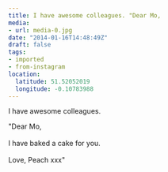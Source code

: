 ```yaml
---
title: I have awesome colleagues. "Dear Mo,
media:
- url: media-0.jpg
date: "2014-01-16T14:48:49Z"
draft: false
tags:
- imported
- from-instagram
location:
  latitude: 51.52052019
  longitude: -0.10783988
---
```

I have awesome colleagues.

"Dear Mo,\
\
I have baked a cake for you.\
\
Love, Peach xxx"
